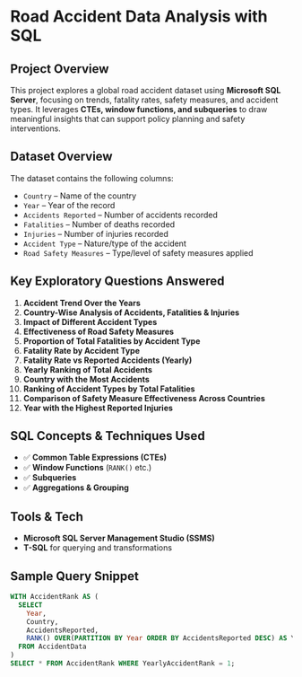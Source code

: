 # Road Accident Data Analysis with SQL

## Project Overview
This project explores a global road accident dataset using **Microsoft SQL Server**, focusing on trends, fatality rates, safety measures, and accident types. It leverages **CTEs, window functions, and subqueries** to draw meaningful insights that can support policy planning and safety interventions.

## Dataset Overview

The dataset contains the following columns:

- `Country` – Name of the country  
- `Year` – Year of the record  
- `Accidents Reported` – Number of accidents recorded  
- `Fatalities` – Number of deaths recorded  
- `Injuries` – Number of injuries recorded  
- `Accident Type` – Nature/type of the accident  
- `Road Safety Measures` – Type/level of safety measures applied  

##  Key Exploratory Questions Answered

1.  **Accident Trend Over the Years**  
2.  **Country-Wise Analysis of Accidents, Fatalities & Injuries**  
3.  **Impact of Different Accident Types**  
4.  **Effectiveness of Road Safety Measures**  
5.  **Proportion of Total Fatalities by Accident Type**  
6. **Fatality Rate by Accident Type**  
7.  **Fatality Rate vs Reported Accidents (Yearly)**  
8.  **Yearly Ranking of Total Accidents**  
9.  **Country with the Most Accidents**  
10.  **Ranking of Accident Types by Total Fatalities**  
11.  **Comparison of Safety Measure Effectiveness Across Countries**  
12.  **Year with the Highest Reported Injuries**



## SQL Concepts & Techniques Used

- ✅ **Common Table Expressions (CTEs)**  
- ✅ **Window Functions** (`RANK()` etc.)  
- ✅ **Subqueries**   
- ✅ **Aggregations & Grouping**  
 
## Tools & Tech

- **Microsoft SQL Server Management Studio (SSMS)**
- **T-SQL** for querying and transformations
  
## Sample Query Snippet

```sql
WITH AccidentRank AS (
  SELECT 
    Year,
    Country,
    AccidentsReported,
    RANK() OVER(PARTITION BY Year ORDER BY AccidentsReported DESC) AS YearlyAccidentRank
  FROM AccidentData
)
SELECT * FROM AccidentRank WHERE YearlyAccidentRank = 1;
